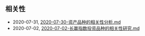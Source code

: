 ## 相关性
* 2020-07-31, [2020-07-30-资产品种的相关性分析.md](../posts/2020-07-30-资产品种的相关性分析.md)
* 2020-07-02, [2020-07-02-长赢指数投资品种的相关性研究.md](../posts/2020-07-02-长赢指数投资品种的相关性研究.md)